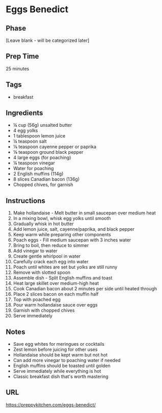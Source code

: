 # Eggs Benedict

## Phase
[Leave blank - will be categorized later]

## Prep Time
25 minutes

## Tags
- breakfast

## Ingredients
- ¼ cup (56g) unsalted butter
- 4 egg yolks
- 1 tablespoon lemon juice
- ¼ teaspoon salt
- ⅛ teaspoon cayenne pepper or paprika
- ⅛ teaspoon ground black pepper
- 4 large eggs (for poaching)
- ¼ teaspoon vinegar
- Water for poaching
- 2 English muffins (114g)
- 8 slices Canadian bacon (136g)
- Chopped chives, for garnish

## Instructions
1. Make hollandaise - Melt butter in small saucepan over medium heat
2. In a mixing bowl, whisk egg yolks until smooth
3. Gradually whisk in hot butter
4. Add lemon juice, salt, cayenne/paprika, and black pepper
5. Keep warm while preparing other components
6. Poach eggs - Fill medium saucepan with 3 inches water
7. Bring to boil, then reduce to simmer
8. Add vinegar to water
9. Create gentle whirlpool in water
10. Carefully crack each egg into water
11. Poach until whites are set but yolks are still runny
12. Remove with slotted spoon
13. Assemble dish - Split English muffins and toast
14. Heat large skillet over medium-high heat
15. Cook Canadian bacon about 2 minutes per side until heated through
16. Place 2 slices bacon on each muffin half
17. Top with poached egg
18. Pour warm hollandaise sauce over eggs
19. Garnish with chopped chives
20. Serve immediately

## Notes
- Save egg whites for meringues or cocktails
- Zest lemon before juicing for other uses
- Hollandaise should be kept warm but not hot
- Can add more vinegar to poaching water if needed
- English muffins should be toasted until golden
- Serve immediately while everything is hot
- Classic breakfast dish that's worth mastering

## URL
https://preppykitchen.com/eggs-benedict/
